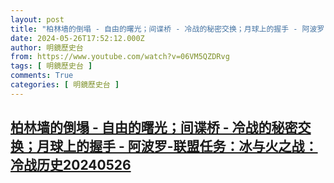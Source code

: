 ```yaml
---
layout: post
title: "柏林墙的倒塌 - 自由的曙光；间谍桥 - 冷战的秘密交换；月球上的握手 - 阿波罗-联盟任务：冰与火之战：冷战历史20240526"
date: 2024-05-26T17:52:12.000Z
author: 明鏡歷史台
from: https://www.youtube.com/watch?v=06VM5QZDRvg
tags: [ 明鏡歷史台 ]
comments: True
categories: [ 明鏡歷史台 ]
---
```

<!--1716745932000-->
[柏林墙的倒塌 - 自由的曙光；间谍桥 - 冷战的秘密交换；月球上的握手 - 阿波罗-联盟任务：冰与火之战：冷战历史20240526](https://www.youtube.com/watch?v=06VM5QZDRvg)
------

<div>

</div>
